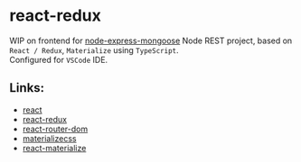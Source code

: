 # react-redux
WIP on frontend for [node-express-mongoose](https://github.com/Hypnotriod/node-express-mongoose) Node REST project, based on `React / Redux`, `Materialize` using `TypeScript`.  
Configured for `VSCode` IDE.

## Links:
* [react](https://reactjs.org/)
* [react-redux](https://www.npmjs.com/package/react-redux)
* [react-router-dom](https://www.npmjs.com/package/react-router-dom)
* [materializecss](https://materializecss.com/about.html)
* [react-materialize](https://www.npmjs.com/package/react-materialize)
